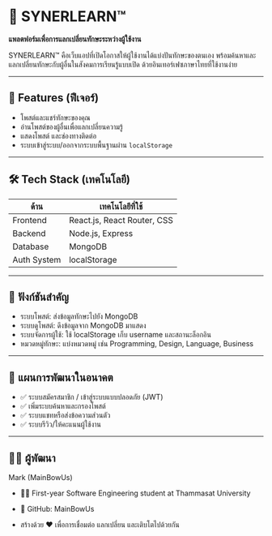 # 🧠 SYNERLEARN™

**แพลตฟอร์มเพื่อการแลกเปลี่ยนทักษะระหว่างผู้ใช้งาน**

SYNERLEARN™ คือเว็บแอปที่เปิดโอกาสให้ผู้ใช้งานได้แบ่งปันทักษะของตนเอง พร้อมค้นหาและแลกเปลี่ยนทักษะกับผู้อื่นในสังคมการเรียนรู้แบบเปิด ด้วยอินเทอร์เฟซภาษาไทยที่ใช้งานง่าย

---

## 🔑 Features (ฟีเจอร์)

- โพสต์และแชร์ทักษะของคุณ
- อ่านโพสต์ของผู้อื่นเพื่อแลกเปลี่ยนความรู้
- แสดงโพสต์ และช่องทางติดต่อ
- ระบบเข้าสู่ระบบ/ออกจากระบบพื้นฐานผ่าน `localStorage`

---

## 🛠 Tech Stack (เทคโนโลยี)

| ด้าน        | เทคโนโลยีที่ใช้            |
|-------------|-----------------------------|
| Frontend    | React.js, React Router, CSS |
| Backend     | Node.js, Express  |
| Database    | MongoDB        |
| Auth System | localStorage      |

---

## 🧩 ฟังก์ชันสำคัญ

- ระบบโพสต์: ส่งข้อมูลทักษะไปยัง MongoDB
- ระบบดูโพสต์: ดึงข้อมูลจาก MongoDB มาแสดง
- ระบบจัดการผู้ใช้: ใช้ localStorage เก็บ username และสถานะล็อกอิน
- หมวดหมู่ทักษะ: แบ่งหมวดหมู่ เช่น Programming, Design, Language, Business

---

## 🚀 แผนการพัฒนาในอนาคต

- ✅ ระบบสมัครสมาชิก / เข้าสู่ระบบแบบปลอดภัย (JWT)
- ✅ เพิ่มระบบค้นหาและกรองโพสต์
- ✅ ระบบแชทหรือส่งข้อความส่วนตัว
- ✅ ระบบรีวิว/ให้คะแนนผู้ใช้งาน

---

## 🙋‍♂️ ผู้พัฒนา
Mark (MainBowUs)
- 👨‍💻 First-year Software Engineering student at Thammasat University
- 🔗 GitHub: MainBowUs

- สร้างด้วย ❤️ เพื่อการเชื่อมต่อ แลกเปลี่ยน และเติบโตไปด้วยกัน
